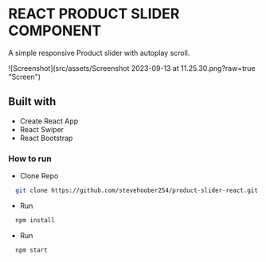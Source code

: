 # REACT PRODUCT SLIDER COMPONENT

A simple responsive Product slider with autoplay scroll.


![Screenshot](src/assets/Screenshot 2023-09-13 at 11.25.30.png?raw=true "Screen")

## Built with

* Create React App
* React Swiper
* React Bootstrap

### How to run

* Clone Repo

````bash
  git clone https://github.com/stevehoober254/product-slider-react.git
  ````

* Run

````bash
  npm install
  ````

* Run

````bash
  npm start
  ````
